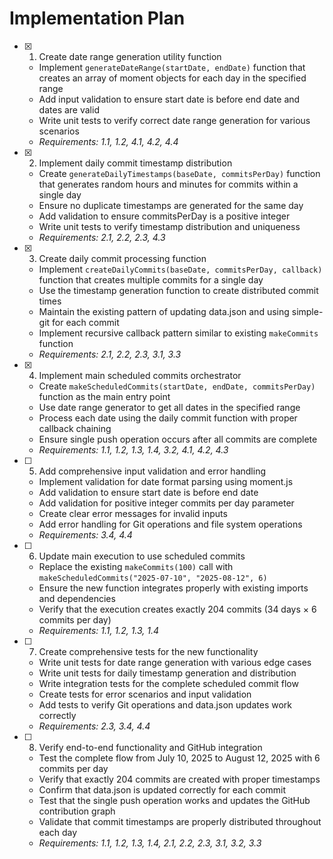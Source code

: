 # Implementation Plan

- [x] 1. Create date range generation utility function

  - Implement `generateDateRange(startDate, endDate)` function that creates an array of moment objects for each day in the specified range
  - Add input validation to ensure start date is before end date and dates are valid
  - Write unit tests to verify correct date range generation for various scenarios
  - _Requirements: 1.1, 1.2, 4.1, 4.2, 4.4_

- [x] 2. Implement daily commit timestamp distribution

  - Create `generateDailyTimestamps(baseDate, commitsPerDay)` function that generates random hours and minutes for commits within a single day
  - Ensure no duplicate timestamps are generated for the same day
  - Add validation to ensure commitsPerDay is a positive integer
  - Write unit tests to verify timestamp distribution and uniqueness
  - _Requirements: 2.1, 2.2, 2.3, 4.3_

- [x] 3. Create daily commit processing function

  - Implement `createDailyCommits(baseDate, commitsPerDay, callback)` function that creates multiple commits for a single day
  - Use the timestamp generation function to create distributed commit times
  - Maintain the existing pattern of updating data.json and using simple-git for each commit
  - Implement recursive callback pattern similar to existing `makeCommits` function
  - _Requirements: 2.1, 2.2, 2.3, 3.1, 3.3_

- [x] 4. Implement main scheduled commits orchestrator

  - Create `makeScheduledCommits(startDate, endDate, commitsPerDay)` function as the main entry point
  - Use date range generator to get all dates in the specified range
  - Process each date using the daily commit function with proper callback chaining
  - Ensure single push operation occurs after all commits are complete
  - _Requirements: 1.1, 1.2, 1.3, 1.4, 3.2, 4.1, 4.2, 4.3_

- [ ] 5. Add comprehensive input validation and error handling

  - Implement validation for date format parsing using moment.js
  - Add validation to ensure start date is before end date
  - Add validation for positive integer commits per day parameter
  - Create clear error messages for invalid inputs
  - Add error handling for Git operations and file system operations
  - _Requirements: 3.4, 4.4_

- [ ] 6. Update main execution to use scheduled commits

  - Replace the existing `makeCommits(100)` call with `makeScheduledCommits("2025-07-10", "2025-08-12", 6)`
  - Ensure the new function integrates properly with existing imports and dependencies
  - Verify that the execution creates exactly 204 commits (34 days × 6 commits per day)
  - _Requirements: 1.1, 1.2, 1.3, 1.4_

- [ ] 7. Create comprehensive tests for the new functionality

  - Write unit tests for date range generation with various edge cases
  - Write unit tests for daily timestamp generation and distribution
  - Write integration tests for the complete scheduled commit flow
  - Create tests for error scenarios and input validation
  - Add tests to verify Git operations and data.json updates work correctly
  - _Requirements: 2.3, 3.4, 4.4_

- [ ] 8. Verify end-to-end functionality and GitHub integration
  - Test the complete flow from July 10, 2025 to August 12, 2025 with 6 commits per day
  - Verify that exactly 204 commits are created with proper timestamps
  - Confirm that data.json is updated correctly for each commit
  - Test that the single push operation works and updates the GitHub contribution graph
  - Validate that commit timestamps are properly distributed throughout each day
  - _Requirements: 1.1, 1.2, 1.3, 1.4, 2.1, 2.2, 2.3, 3.1, 3.2, 3.3_
